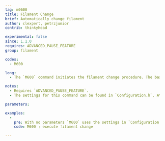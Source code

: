 ```yaml
---
tag: m0600
title: Filament Change
brief: Automatically change filament
author: clexpert, petrzjunior
contrib: thinkyhead

experimental: false
since: 1.1.0
requires: ADVANCED_PAUSE_FEATURE
group: filament

codes:
  - M600

long:
  - The `M600` command initiates the filament change procedure. The basic procedure will move the print head away from the print, eject the filament, wait for new filament to be inserted and the user to confirm, load and prime the filament, and continue with the print.

notes:
  - Requires `ADVANCED_PAUSE_FEATURE`.
  - The settings for this command can be found in `Configuration.h`. At this time `M600` requires an LCD controller.

parameters:

examples:
  -
    pre: With no parameters `M600` uses the settings in `Configuration.h`.
    code: M600 ; execute filament change

---
```

